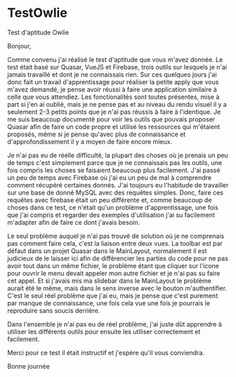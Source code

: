 # TestOwlie
Test d'aptitude Owlie

Bonjour,

Comme convenu j'ai réalisé le test d'aptitude que vous m'avez donnée. Le test était basé sur Quasar, VueJS et Firebase, trois outils sur lesquels je n'ai jamais travaillé et dont je ne connaissais rien. Sur ces quelques jours j'ai donc fait un travail d'apprentissage pour réaliser la petite apply que vous m'avez demandé, je pense avoir réussi à faire une application similaire à celle que vous attendiez. Les fonctionalités sont toutes présentes, mise à part si j'en ai oublié, mais je ne pense pas et au niveau du rendu visuel il y a seulement 2-3 petits points que je n'ai pas réussis à faire à l'identique. Je me suis beaucoup documenté pour voir les outils que pouvais proposer Quasar afin de faire un code propre et utilisé les ressources qui m'étaient proposés, même si je pense qu'avec plus de connaissance et d'approfondissement il y a moyen de faire encore mieux. 

Je n'ai pas eu de réelle difficulté, la plupart des choses où je prenais un peu de temps c'est simplement parce que je ne connaissais pas les outils, une fois compris les choses se faisaient beaucoup plus facilement. J'ai passé un peu de temps avec Firebase où j'ai eu un peu de mal à comprendre comment récupéré certaines donnés. J'ai toujours eu l'habitude de travailler sur une base de donné MySQL avec des requêtes simples. Donc, faire ces requêtes avec firebase était un peu différente et, comme beaucoup de choses dans ce test, ce n'était qu'un problème d'apprentissage, une fois que j'ai compris et regarder des exemples d'utilisation j'ai su facilement m'adapter afin de faire ce dont j'avais besoin. 

Le seul problème auquel je n'ai pas trouvé de solution où je ne comprenais pas comment faire cela, c'est la liaison entre deux vues. La toolbar est par défaut dans un projet Quasar dans le MainLayout, normalement il est judicieux de le laisser ici afin de différencier les parties du code pour ne pas avoir tout dans un même fichier, le problème étant que cliquer sur l'icone pour ouvrir le menu devait appeler mon autre fichier et je n'ai pas su faire cet appel. Et si j'avais mis ma slidebar dans le MainLayout le problème aurait été le même, mais dans le sens inverse avec le bouton m'authentifier. C'est le seul réel problème que j'ai eu, mais je pense que c'est purement par manque de connaissance, une fois cela vue une fois je pourrais le reproduire sans soucis derrière. 

Dans l'ensemble je n'ai pas eu de réel problème, j'ai juste dût apprendre à utiliser les différents outils pour ensuite les utiliser correctement et facilement.

Merci pour ce test il était instructif et j'espère qu'il vous conviendra.

Bonne journée
